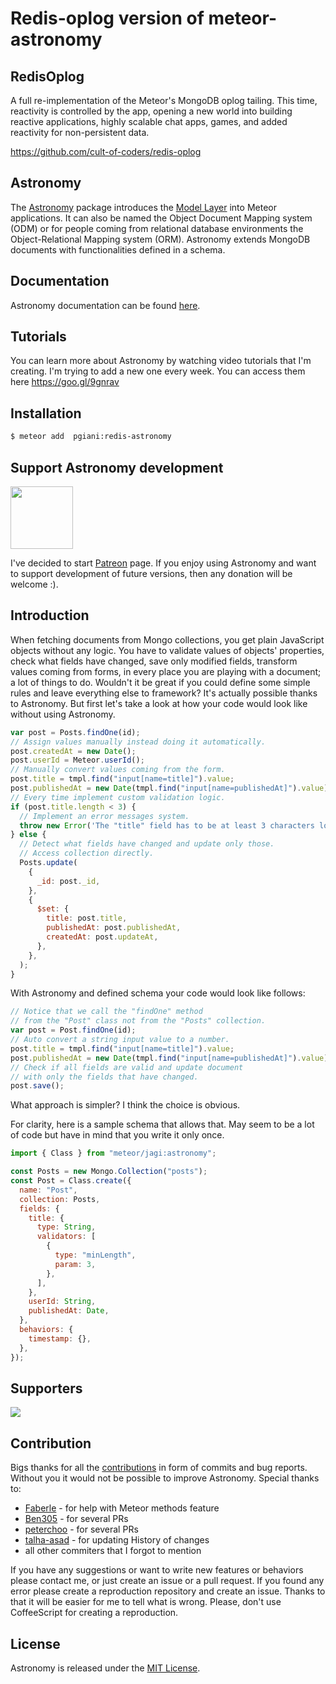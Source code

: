 # Redis-oplog version of meteor-astronomy

## RedisOplog

A full re-implementation of the Meteor's MongoDB oplog tailing. This time, reactivity is controlled by the app, opening a new world
into building reactive applications, highly scalable chat apps, games, and added reactivity for non-persistent data.

https://github.com/cult-of-coders/redis-oplog

## Astronomy

The [Astronomy](https://atmospherejs.com/jagi/astronomy) package introduces the [Model Layer](http://en.wikipedia.org/wiki/Model%E2%80%93view%E2%80%93controller) into Meteor applications. It can also be named the Object Document Mapping system (ODM) or for people coming from relational database environments the Object-Relational Mapping system (ORM). Astronomy extends MongoDB documents with functionalities defined in a schema.

## Documentation

Astronomy documentation can be found [here](http://jagi.github.io/meteor-astronomy/).

## Tutorials

You can learn more about Astronomy by watching video tutorials that I'm creating. I'm trying to add a new one every week. You can access them here https://goo.gl/9gnrav

## Installation

```sh
$ meteor add  pgiani:redis-astronomy

```

## Support Astronomy development

[<img src="https://www.patreon.com/images/patreon_navigation_logo_mini_orange.png" width="100" />](https://www.patreon.com/jagi)

I've decided to start [Patreon](https://www.patreon.com/jagi) page. If you enjoy using Astronomy and want to support development of future versions, then any donation will be welcome :).

## Introduction

When fetching documents from Mongo collections, you get plain JavaScript objects without any logic. You have to validate values of objects' properties, check what fields have changed, save only modified fields, transform values coming from forms, in every place you are playing with a document; a lot of things to do. Wouldn't it be great if you could define some simple rules and leave everything else to framework? It's actually possible thanks to Astronomy. But first let's take a look at how your code would look like without using Astronomy.

```js
var post = Posts.findOne(id);
// Assign values manually instead doing it automatically.
post.createdAt = new Date();
post.userId = Meteor.userId();
// Manually convert values coming from the form.
post.title = tmpl.find("input[name=title]").value;
post.publishedAt = new Date(tmpl.find("input[name=publishedAt]").value);
// Every time implement custom validation logic.
if (post.title.length < 3) {
  // Implement an error messages system.
  throw new Error('The "title" field has to be at least 3 characters long');
} else {
  // Detect what fields have changed and update only those.
  // Access collection directly.
  Posts.update(
    {
      _id: post._id,
    },
    {
      $set: {
        title: post.title,
        publishedAt: post.publishedAt,
        createdAt: post.updateAt,
      },
    },
  );
}
```

With Astronomy and defined schema your code would look like follows:

```js
// Notice that we call the "findOne" method
// from the "Post" class not from the "Posts" collection.
var post = Post.findOne(id);
// Auto convert a string input value to a number.
post.title = tmpl.find("input[name=title]").value;
post.publishedAt = new Date(tmpl.find("input[name=publishedAt]").value);
// Check if all fields are valid and update document
// with only the fields that have changed.
post.save();
```

What approach is simpler? I think the choice is obvious.

For clarity, here is a sample schema that allows that. May seem to be a lot of
code but have in mind that you write it only once.

```js
import { Class } from "meteor/jagi:astronomy";

const Posts = new Mongo.Collection("posts");
const Post = Class.create({
  name: "Post",
  collection: Posts,
  fields: {
    title: {
      type: String,
      validators: [
        {
          type: "minLength",
          param: 3,
        },
      ],
    },
    userId: String,
    publishedAt: Date,
  },
  behaviors: {
    timestamp: {},
  },
});
```

## Supporters

[<img src="http://jagi.github.io/meteor-astronomy/images/usefulio.png" />](http://useful.io/)

## Contribution

Bigs thanks for all the [contributions](https://github.com/jagi/meteor-astronomy/graphs/contributors) in form of commits and bug reports. Without you it would not be possible to improve Astronomy. Special thanks to:

- [Faberle](https://github.com/Faberle) - for help with Meteor methods feature
- [Ben305](https://github.com/Ben305) - for several PRs
- [peterchoo](https://github.com/peterchoo) - for several PRs
- [talha-asad](https://github.com/talha-asad) - for updating History of changes
- all other commiters that I forgot to mention

If you have any suggestions or want to write new features or behaviors please contact me, or just create an issue or a pull request. If you found any error please create a reproduction repository and create an issue. Thanks to that it will be easier for me to tell what is wrong. Please, don't use CoffeeScript for creating a reproduction.

## License

Astronomy is released under the [MIT License](http://opensource.org/licenses/MIT).
